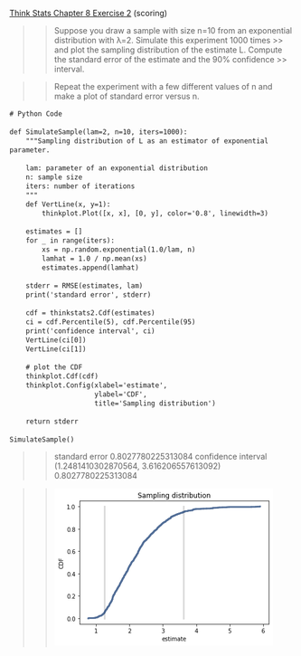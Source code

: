 [Think Stats Chapter 8 Exercise 2](http://greenteapress.com/thinkstats2/html/thinkstats2009.html#toc77) (scoring)

>> Suppose you draw a sample with size n=10 from an exponential distribution with λ=2. Simulate this experiment 1000 times >> and plot the sampling distribution of the estimate L. Compute the standard error of the estimate and the 90% confidence >> interval.

>> Repeat the experiment with a few different values of n and make a plot of standard error versus n.

```
# Python Code

def SimulateSample(lam=2, n=10, iters=1000):
    """Sampling distribution of L as an estimator of exponential parameter.

    lam: parameter of an exponential distribution
    n: sample size
    iters: number of iterations
    """
    def VertLine(x, y=1):
        thinkplot.Plot([x, x], [0, y], color='0.8', linewidth=3)

    estimates = []
    for _ in range(iters):
        xs = np.random.exponential(1.0/lam, n)
        lamhat = 1.0 / np.mean(xs)
        estimates.append(lamhat)

    stderr = RMSE(estimates, lam)
    print('standard error', stderr)

    cdf = thinkstats2.Cdf(estimates)
    ci = cdf.Percentile(5), cdf.Percentile(95)
    print('confidence interval', ci)
    VertLine(ci[0])
    VertLine(ci[1])

    # plot the CDF
    thinkplot.Cdf(cdf)
    thinkplot.Config(xlabel='estimate',
                     ylabel='CDF',
                     title='Sampling distribution')

    return stderr

SimulateSample()
```
>> standard error 0.8027780225313084
>> confidence interval (1.2481410302870564, 3.616206557613092)
>> 0.8027780225313084

>> ![Sampling distribution](img/sampling%20distribution.png) 
